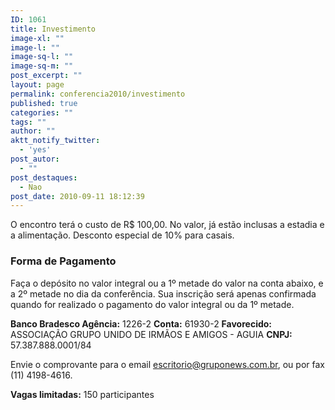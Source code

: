 ```yaml
---
ID: 1061
title: Investimento
image-xl: ""
image-l: ""
image-sq-l: ""
image-sq-m: ""
post_excerpt: ""
layout: page
permalink: conferencia2010/investimento
published: true
categories: ""
tags: ""
author: ""
aktt_notify_twitter:
  - 'yes'
post_autor:
  - ""
post_destaques:
  - Nao
post_date: 2010-09-11 18:12:39
---
```

O encontro terá o custo de R$ 100,00. No valor, já estão inclusas a estadia e a alimentação. Desconto especial de 10% para casais.
<h3><strong>Forma de Pagamento</strong></h3>
Faça o depósito no valor integral ou a 1º metade do valor na conta abaixo, e a 2º metade no dia da conferência. Sua inscrição será apenas confirmada quando for realizado o pagamento do valor integral ou da 1º metade.

<strong>Banco Bradesco
Agência:</strong> 1226-2
<strong>Conta:</strong> 61930-2
<strong>Favorecido:</strong> ASSOCIAÇÃO GRUPO UNIDO DE IRMÃOS E AMIGOS - AGUIA
<strong>CNPJ:</strong>﻿﻿ 57.387.888.0001/84

Envie o comprovante para o email <a href="mailto:escritorio@gruponews.com.br">escritorio@gruponews.com.br</a>, ou por fax (11) 4198-4616.

<strong>Vagas limitadas:</strong> 150 participantes
